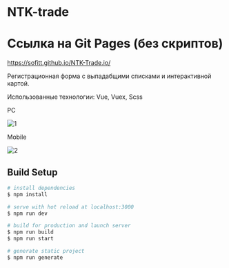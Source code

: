 # NTK-trade
# Ссылка на Git Pages (без скриптов)
https://sofitt.github.io/NTK-Trade.io/

Регистрационная форма с выпадабщими списками и интерактивной картой.

Использованные технологии:
Vue,
Vuex,
Scss

PC

![1](https://user-images.githubusercontent.com/81359836/133272276-c57b0dbc-99e4-43f2-9969-db6581b8bb69.JPG)

Mobile

![2](https://user-images.githubusercontent.com/81359836/133272281-44cc2f82-79f1-44c6-b58d-ee7090c4ed34.JPG)


## Build Setup

```bash
# install dependencies
$ npm install

# serve with hot reload at localhost:3000
$ npm run dev

# build for production and launch server
$ npm run build
$ npm run start

# generate static project
$ npm run generate
```

